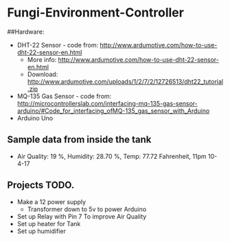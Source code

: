 # Fungi-Environment-Controller

##Hardware:
* DHT-22 Sensor - code from: http://www.ardumotive.com/how-to-use-dht-22-sensor-en.html
  * More info: http://www.ardumotive.com/how-to-use-dht-22-sensor-en.html
  * Download: http://www.ardumotive.com/uploads/1/2/7/2/12726513/dht22_tutorial.zip
* MQ-135 Gas Sensor - code from: http://microcontrollerslab.com/interfacing-mq-135-gas-sensor-arduino/#Code_for_interfacing_ofMQ-135_gas_sensor_with_Arduino
* Arduino Uno
    
## Sample data from inside the tank
* Air Quality: 19 %, Humidity: 28.70 %, Temp: 77.72 Fahrenheit, 11pm 10-4-17 
    
## Projects TODO.
* Make a 12 power supply 
  * Transformer down to 5v to power Arduino 
 * Set up Relay with Pin 7 To improve Air Quality
 * Set up heater for Tank
 * Set up humidifier